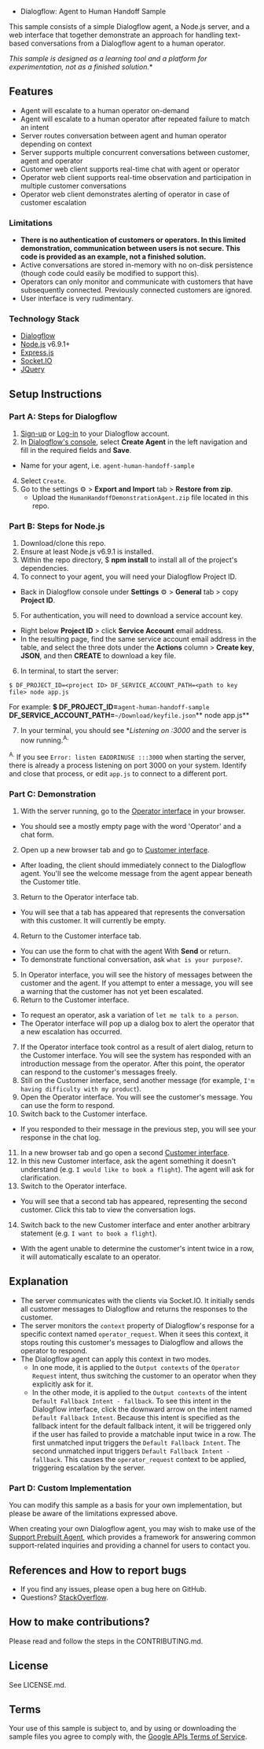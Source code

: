 * Dialogflow: Agent to Human Handoff Sample

This sample consists of a simple Dialogflow agent, a Node.js server, and a web
interface that together demonstrate an approach for handling text-based conversations
from a Dialogflow agent to a human operator.

 *This sample is designed as a learning tool and a platform for
experimentation, not as a finished solution.**

 ## Features
* Agent will escalate to a human operator on-demand
* Agent will escalate to a human operator after repeated failure to match an intent
* Server routes conversation between agent and human operator depending on context
* Server supports multiple concurrent conversations between customer, agent and operator
* Customer web client supports real-time chat with agent or operator
* Operator web client supports real-time observation and participation in multiple customer conversations
* Operator web client demonstrates alerting of operator in case of customer escalation

### Limitations
* **There is no authentication of customers or operators. In this limited demonstration, communication
between users is not secure. This code is provided as an example, not a finished solution.**
* Active conversations are stored in-memory with no on-disk persistence (though code could
easily be modified to support this).
* Operators can only monitor and communicate with customers that have subsequently connected. Previously
connected customers are ignored.
* User interface is very rudimentary.

### Technology Stack
* [Dialogflow](https://dialogflow.com/)
* [Node.js](https://nodejs.org/en/) v6.9.1+
* [Express.js](https://expressjs.com/)
* [Socket.IO](https://socket.io/)
* [JQuery](https://jquery.com/)

## Setup Instructions

### Part A: Steps for Dialogflow
1. [Sign-up](https://console.dialogflow.com/api-client/authorize_url_google/nopopup) or [Log-in](https://console.dialogflow.com/api-client/#/login) to your Dialogflow account.
2. In [Dialogflow's console](https://console.dialogflow.com), select **Create Agent** in the left navigation and fill in the required fields and **Save**.
  + Name for your agent, i.e. `agent-human-handoff-sample`
4. Select `Create`.
5. Go to the settings ⚙ > **Export and Import** tab >  **Restore from zip**.
    + Upload the `HumanHandoffDemonstrationAgent.zip` file located in this repo.


### Part B: Steps for Node.js
1. Download/clone this repo.
2. Ensure at least Node.js v6.9.1 is installed.
3. Within the repo directory, $ **npm install** to install all of the project's dependencies.
4. To connect to your agent, you will need your Dialogflow Project ID.
  + Back in Dialogflow console under **Settings** ⚙ > **General** tab > copy **Project ID**.
5. For authentication, you will need to download a service account key.
  + Right below **Project ID** > click **Service Account** email address.  
  + In the resulting page, find the
same service account email address in the table, and select the three dots under the **Actions** column > **Create key**, **JSON**, and then **CREATE** to download a key file.
6. In terminal, to start the server:
```shell
$ DF_PROJECT_ID=<project ID> DF_SERVICE_ACCOUNT_PATH=<path to key file> node app.js
```
For example:
 **$ DF_PROJECT_ID=**`agent-human-handoff-sample` **DF_SERVICE_ACCOUNT_PATH=**`~/Download/keyfile.json`** node app.js**

7. In your terminal, you should see **Listening on *:3000** and the server is now running.<sup>A.</sup>

  <sup>A.</sup> If you see `Error: listen EADDRINUSE :::3000` when starting the server, there is
  already a process listening on port 3000 on your system. Identify and close that process, or edit `app.js`
  to connect to a different port.

### Part C: Demonstration
1. With the server running, go to the [Operator interface](http://localhost:3000/operator) in your browser.
  + You should see a mostly empty page with the word 'Operator' and a chat form.
2. Open up a new browser tab and go to [Customer interface](http://localhost:3000/customer).
  + After loading,
the client should immediately connect to the Dialogflow agent. You'll see the welcome message from the agent
appear beneath the Customer title.
3. Return to the Operator interface tab.
  + You will see that a tab has appeared that represents the conversation
with this customer. It will currently be empty.
4. Return to the Customer interface tab.
  + You can use the form to chat with the agent With **Send** or return.
  + To demonstrate functional  conversation, ask `what is your purpose?`.
5. In Operator interface, you will see the history of messages between the customer and the agent. If you
attempt to enter a message, you will see a warning that the customer has not yet been escalated.
6. Return to the Customer interface.
  + To request an operator, ask a variation of `let me talk to a person`.
  + The Operator interface will pop up a dialog box to alert the operator that a new escalation has occurred.
7. If the Operator interface took control as a result of alert dialog, return to the Customer interface.
You will see the system has responded with an introduction message from the operator. After this point,
the operator can respond to the customer's messages freely.
8. Still on the Customer interface, send another message (for example, `I'm having difficulty with my product`).
9. Open the Operator interface. You will see the customer's message. You can use the form to respond.
10. Switch back to the Customer interface.
  + If you responded to their message in the previous step, you will
see your response in the chat log.
11. In a new browser tab and go open a second [Customer interface](http://localhost:3000/customer).
12. In this new Customer interface, ask the agent something it doesn't understand (e.g. `I would like to book a flight`).
 The agent will ask for clarification.
13. Switch to the Operator interface.
  + You will see that a second tab has appeared, representing the second customer.
Click this tab to view the conversation logs.
14. Switch back to the new Customer interface and enter another arbitrary statement (e.g. `I want to book a flight`).
  + With
the agent unable to determine the customer's intent twice in a row, it will automatically escalate to an operator.

## Explanation
* The server communicates with the clients via Socket.IO. It initially sends all customer messages to Dialogflow
and returns the responses to the customer.
* The server monitors the `context` property of Dialogflow's response for a specific context named `operator_request`.
When it sees this context, it stops routing this customer's messages to Dialogflow and allows the operator to respond.
* The Dialogflow agent can apply this context in two modes.
    * In one mode, it is applied to the `Output contexts` of the `Operator Request` intent, thus switching
    the customer to an operator when they explicitly ask for it.
    * In the other mode, it is applied to the `Output contexts` of the intent `Default Fallback Intent - fallback`.
    To see this intent in the Dialogflow interface, click the downward arrow on the intent named `Default Fallback Intent`.
    Because this intent is specified as the fallback intent for the default fallback intent, it will be triggered
    only if the user has failed to provide a matchable input twice in a row. The first unmatched input triggers the
    `Default Fallback Intent`. The second unmatched input triggers `Default Fallback Intent - fallback`. This causes
    the `operator_request` context to be applied, triggering escalation by the server.

### Part D: Custom Implementation
You can modify this sample as a basis for your own implementation, but please be aware of the limitations expressed above.

When creating your own Dialogflow agent, you may wish to make use of the
[Support Prebuilt Agent](https://console.dialogflow.com/api-client/#/agent//prebuiltAgents/Support), which provides a framework
for answering common support-related inquiries and providing a channel for users to contact you.

## References and How to report bugs
* If you find any issues, please open a bug here on GitHub.
* Questions? [StackOverflow](https://stackoverflow.com/questions/tagged/dialogflow).

## How to make contributions?
Please read and follow the steps in the CONTRIBUTING.md.

## License
See LICENSE.md.

## Terms
Your use of this sample is subject to, and by using or downloading the sample files you agree to comply with, the
[Google APIs Terms of Service](https://developers.google.com/terms/).
 